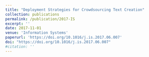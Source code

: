 ```yaml
---
title: "Deployment Strategies for Crowdsourcing Text Creation"
collection: publications
permalink: /publication/2017-IS
excerpt: ''
date: 2017-11-01
venue: 'Information Systems'
paperurl: 'https://doi.org/10.1016/j.is.2017.06.007'
doi: "https://doi.org/10.1016/j.is.2017.06.007"
#citation: ''
---
```

